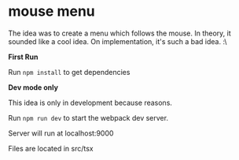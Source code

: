 # mouse menu

The idea was to create a menu which follows the mouse. In theory, it sounded like a cool idea. On implementation, it's such a bad idea. :\

**First Run**

Run `npm install` to get dependencies

**Dev mode only**

This idea is only in development because reasons.

Run `npm run dev` to start the webpack dev server.

Server will run at localhost:9000

Files are located in src/tsx